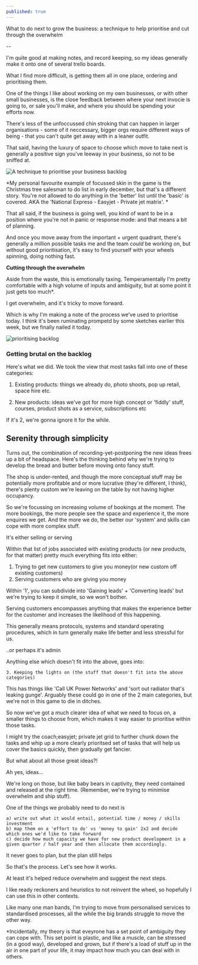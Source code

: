```yaml
---
published: true
---
```

What to do next to grow the business: a technique to help prioritise and cut through the overwhelm

--

I'm quite good at making notes, and record keeping, so my ideas generally make it onto one of several trello boards.

What I find more difficult, is getting them all in one place, ordering and prioritising them.

One of the things I like about working on my own businesses, or with other small businesses, is the close feedback between where your next invocie is going to, or sale you'll make, and where you should be spending your efforts now. 

There's less of the unfoccussed chin stroking that can happen in larger organisations - some of it neccessary, bigger orgs require different ways of being - that you can't quite get away with in a leaner outfit.

That said, having the luxury of space to choose which move to take next is generally a positive sign you've leeway in your business, so not to be sniffed at.


![A technique to prioritise your business backlog]({{site.baseurl}}/_posts/IMG_3970.jpeg)

*My personal favourite example of focussed skin in the game is the Christmas tree salesman to do list in early december, but that's a different story. You're not allowed to do anything in the 'better' list until the 'basic' is covered. AKA the 'National Express - Easyjet - Private jet matrix'. 
*


That all said, if the business is going well, you kind of want to be in a position where you're not in panic or response mode: and that means a bit of planning.

And once you move away from the important + urgent quadrant, there's generally a million possible tasks me and the team *could* be working on, but without good prioritisation, it's easy to find yourself with your wheels spinning, doing nothing fast.

**Cutting through the overwhelm**

Aside from the waste, this is emotionally taxing. Temperamentally I'm pretty comfortable with a high volume of inputs and ambiguity, but at some point it just gets too much*. 

I get overwhelm, and it's tricky to move forward. 

Which is why I'm making a note of the process we've used to prioritise today. I think it's been ruminating prompetd by some sketches earlier this week, but we finally nailed it today.

![prioritising backlog]({{site.baseurl}}/_posts/prioritising-backlo-james-pallister.jpg)


### Getting brutal on the backlog

Here's what we did. We took the view that most tasks fall into one of these categories:

1. Existing products: things we already do, photo shoots, pop up retail, space hire etc. 

2. New products: ideas we've got for more high concept or 'fiddly' stuff, courses, product shots as a service, subscriptions etc


If it's 2, we're gonna ignore it for the while. 

## Serenity through simplicity
Turns out, the combination of recording-yet-postponing the new ideas frees up a bit of headspace. Here's the thinking behind why we're trying to develop the bread and butter before moving onto fancy stuff. 

The shop is under-rented, and though the more conceptual stuff may be potentially more profitable and or more lucrative (they're different, I think), there's plenty custom we're leaving on the table by not having higher occupancy. 

So we're focussing on increasing volume of bookings at the moment. The more bookings, the more people see the space and experience it, the more enquires we get. And the more we do, the better our 'system' and skills can cope with more complex stuff.

It's either selling or serving 

Within that list of jobs associated with existing products (or new products, for that matter) pretty much everything fits into either:

1. Trying to get new customers to give you money(or new custom off existing customers)
2. Serving customers who are giving you money

Within '1', you can subdivide into 'Gaining leads' + 'Converting leads' but we're trying to keep it simple, so we won't bother. 

Serving customers encompasses anything that makes the experience better for the customer and increases the likelihood of this happening. 

This generally means protocols, systems and standard operating procedures, which in turn generally make life better and less stressful for us.

..or perhaps it's admin

Anything else which doesn't fit into the above, goes into:

	3. Keeping the lights on (the stuff that doesn't fit into the above categories)

This has things like 'Call UK Power Networks' and 'sort out radiator that's leaking gunge'. Arguably these could go in one of the 2 main categories, but we're not in this game to die in ditches.

So now we've got a much clearer idea of what we need to focus on, a smaller things to choose from, which makes it way easier to prioritise within those tasks.

I might try the coach;easyjet; private jet grid to further chunk down the tasks and whip up a more clearly prioritsed set of tasks that will help us cover the basics quickly, then gradually get fancier. 

But what about all those great ideas?!

Ah yes, ideas...

We're long on those, but like baby bears in captivity, they need contained and released at the right time. (Remember, we're trying to minimise overwhelm and ship stuff). 

One of the things we probably need to do next is 

	a) write out what it would entail, potential time / money / skills investment
	b) map them on a 'effort to do' vs 'money to gain' 2x2 and decide which ones we'd like to take forward
    c) decide how much capacity we have for new product development in a given quarter / half year and then allocate them accordingly.

It never goes to plan, but the plan still helps

So that's the process. Let's see how it works.

At least it's helped reduce overwhelm and suggest the next steps. 

I like ready reckoners and heuristics to not reinvent the wheel, so hopefully I can use this in other contexts. 

Like many one man bands, I'm trying to move from personalised services to standardised processes, all the while the big brands struggle to move the other way.


*Incidentally, my theory is that eveyrone has a set point of ambiguity they can cope with. This set point is plastic, and like a muscle, can be stressed (in a good way), developed and grown, but if there's a load of stuff up in the air in one part of your life, it may impact how much you can deal with in others.
